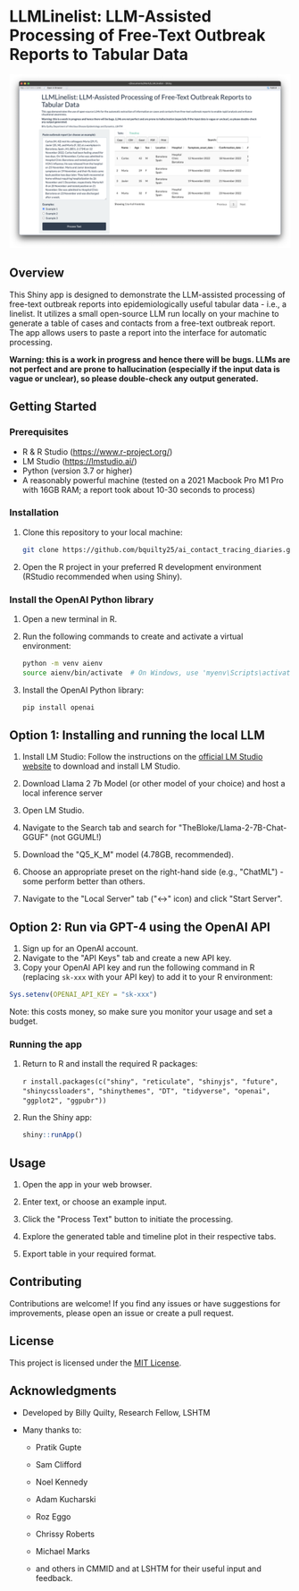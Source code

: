 # LLMLinelist: LLM-Assisted Processing of Free-Text Outbreak Reports to Tabular Data

![A screenshot of the app](screenshot.png)

## Overview

This Shiny app is designed to demonstrate the LLM-assisted processing of free-text outbreak reports into epidemiologically useful tabular data - i.e., a linelist. It utilizes a small open-source LLM run locally on your machine to generate a table of cases and contacts from a free-text outbreak report. The app allows users to paste a report into the interface for automatic processing.

**Warning: this is a work in progress and hence there will be bugs. LLMs are not perfect and are prone to hallucination (especially if the input data is vague or unclear), so please double-check any output generated.**

## Getting Started

### Prerequisites

-   R & R Studio (<https://www.r-project.org/>)
-   LM Studio (<https://lmstudio.ai/>)
-   Python (version 3.7 or higher)
-   A reasonably powerful machine (tested on a 2021 Macbook Pro M1 Pro with 16GB RAM; a report took about 10-30 seconds to process)

### Installation

1.  Clone this repository to your local machine:

    ``` bash
    git clone https://github.com/bquilty25/ai_contact_tracing_diaries.git
    ```

2.  Open the R project in your preferred R development environment (RStudio recommended when using Shiny).

### Install the OpenAI Python library

1.  Open a new terminal in R.

2.  Run the following commands to create and activate a virtual environment:

    ``` bash
    python -m venv aienv
    source aienv/bin/activate  # On Windows, use 'myenv\Scripts\activate'
    ```

3.  Install the OpenAI Python library:

    ``` bash
    pip install openai
    ```

## Option 1: Installing and running the local LLM

1. Install LM Studio: Follow the instructions on the [official LM Studio website](https://www.openai.com/lm-studio/) to download and install LM Studio.

2. Download Llama 2 7b Model (or other model of your choice) and host a local inference server
3.  Open LM Studio.
4.  Navigate to the Search tab and search for "TheBloke/Llama-2-7B-Chat-GGUF" (not GGUML!)
5.  Download the "Q5_K_M" model (4.78GB, recommended).
6.  Choose an appropriate preset on the right-hand side (e.g., "ChatML") - some perform better than others.
6.  Navigate to the "Local Server" tab ("\<-\>" icon) and click "Start Server".

## Option 2: Run via GPT-4 using the OpenAI API

1. Sign up for an OpenAI account.
2. Navigate to the "API Keys" tab and create a new API key.
3. Copy your OpenAI API key and run the following command in R (replacing `sk-xxx` with your API key) to add it to your R environment:

``` r
Sys.setenv(OPENAI_API_KEY = "sk-xxx")
```

Note: this costs money, so make sure you monitor your usage and set a budget.

### Running the app

1.  Return to R and install the required R packages:

    `r install.packages(c("shiny", "reticulate", "shinyjs", "future", "shinycssloaders", "shinythemes", "DT", "tidyverse", "openai", "ggplot2", "ggpubr"))`

2.  Run the Shiny app:

    ``` r
    shiny::runApp()
    ```

## Usage

1.  Open the app in your web browser.

2.  Enter text, or choose an example input.

3.  Click the "Process Text" button to initiate the processing.

4.  Explore the generated table and timeline plot in their respective tabs.

5.  Export table in your required format.

## Contributing

Contributions are welcome! If you find any issues or have suggestions for improvements, please open an issue or create a pull request.

## License

This project is licensed under the [MIT License](LICENSE).

## Acknowledgments

-   Developed by Billy Quilty, Research Fellow, LSHTM

-   Many thanks to:

    -   Pratik Gupte

    -   Sam Clifford

    -   Noel Kennedy

    -   Adam Kucharski

    -   Roz Eggo

    -   Chrissy Roberts

    -   Michael Marks

    -   and others in CMMID and at LSHTM for their useful input and feedback.

